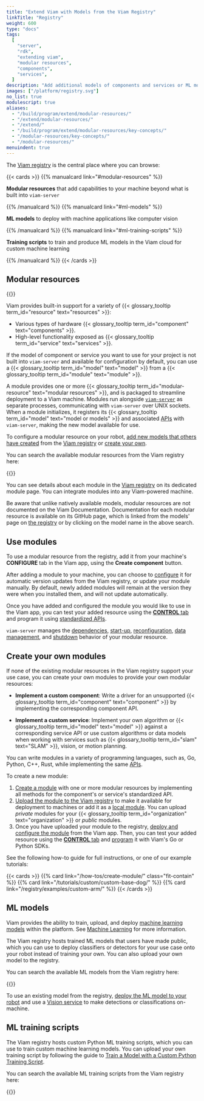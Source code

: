 ```yaml
---
title: "Extend Viam with Models from the Viam Registry"
linkTitle: "Registry"
weight: 600
type: "docs"
tags:
  [
    "server",
    "rdk",
    "extending viam",
    "modular resources",
    "components",
    "services",
  ]
description: "Add additional models of components and services or ML models from the Viam Registry, or extend Viam by creating new modular resources."
images: ["/platform/registry.svg"]
no_list: true
modulescript: true
aliases:
  - "/build/program/extend/modular-resources/"
  - "/extend/modular-resources/"
  - "/extend/"
  - "/build/program/extend/modular-resources/key-concepts/"
  - "/modular-resources/key-concepts/"
  - "/modular-resources/"
menuindent: true
---
```


The [Viam registry](https://app.viam.com/registry) is the central place where you can browse:

{{< cards >}}
{{% manualcard link="#modular-resources" %}}

**Modular resources** that add capabilities to your machine beyond what is built into `viam-server`

{{% /manualcard %}}
{{% manualcard link="#ml-models" %}}

**ML models** to deploy with machine applications like computer vision

{{% /manualcard %}}
{{% manualcard link="#ml-training-scripts" %}}

**Training scripts** to train and produce ML models in the Viam cloud for custom machine learning

{{% /manualcard %}}
{{< /cards >}}

## Modular resources

<p>
{{<imgproc src="/platform/registry.svg" class="alignright" resize="x900" declaredimensions=true alt="Representation of the Viam registry, some modules within it, and a rover they support." style="width:350px" >}}
</p>

Viam provides built-in support for a variety of {{< glossary_tooltip term_id="resource" text="resources" >}}:

- Various types of hardware {{< glossary_tooltip term_id="component" text="components" >}}.
- High-level functionality exposed as {{< glossary_tooltip term_id="service" text="services" >}}.

If the model of component or service you want to use for your project is not built into `viam-server` and available for configuration by default, you can use a {{< glossary_tooltip term_id="model" text="model" >}} from a {{< glossary_tooltip term_id="module" text="module" >}}.

A module provides one or more {{< glossary_tooltip term_id="modular-resource" text="modular resources" >}}, and is packaged to streamline deployment to a Viam machine.
Modules run alongside [`viam-server`](/installation/) as separate processes, communicating with `viam-server` over UNIX sockets.
When a module initializes, it registers its {{< glossary_tooltip term_id="model" text="model or models" >}} and associated [APIs](/appendix/apis/) with `viam-server`, making the new model available for use.

To configure a modular resource on your robot, [add new models that others have created](/registry/configure/#add-a-modular-resource-from-the-viam-registry) from the [Viam registry](https://app.viam.com/registry) or [create your own](#create-your-own-modules).

You can search the available modular resources from the Viam registry here:

{{<all-modular-resources>}}

You can see details about each module in the [Viam registry](https://app.viam.com/registry) on its dedicated module page.
You can integrate modules into any Viam-powered machine.

Be aware that unlike natively available models, modular resources are not documented on the Viam Documentation.
Documentation for each modular resource is available on its GitHub page, which is linked from the models' page on [the registry](https://app.viam.com/registry) or by clicking on the model name in the above search.

## Use modules

To use a modular resource from the registry, add it from your machine's **CONFIGURE** tab in the Viam app, using the **Create component** button.

After adding a module to your machine, you can choose to [configure](/registry/configure/) it for automatic version updates from the Viam registry, or update your module manually.
By default, newly added modules will remain at the version they were when you installed them, and will not update automatically.

Once you have added and configured the module you would like to use in the Viam app, you can test your added resource using the [**CONTROL** tab](/fleet/control/) and program it using [standardized APIs](/appendix/apis/).

`viam-server` manages the [dependencies](/architecture/rdk/#dependency-management), [start-up](/architecture/rdk/#start-up), [reconfiguration](/architecture/rdk/#reconfiguration), [data management](/services/data/capture-sync/#configure-data-capture-and-sync), and [shutdown](/architecture/rdk/#shutdown) behavior of your modular resource.

## Create your own modules

If none of the existing modular resources in the Viam registry support your use case, you can create your own modules to provide your own modular resources:

- **Implement a custom component**: Write a driver for an unsupported {{< glossary_tooltip term_id="component" text="component" >}} by implementing the corresponding component API.

- **Implement a custom service**: Implement your own algorithm or {{< glossary_tooltip term_id="model" text="model" >}} against a corresponding service API or use custom algorithms or data models when working with services such as {{< glossary_tooltip term_id="slam" text="SLAM" >}}, vision, or motion planning.

You can write modules in a variety of programming languages, such as, Go, Python, C++, Rust, while implementing the same [APIs](/appendix/apis/).

To create a new module:

1. [Create a module](/how-tos/create-module/) with one or more modular resources by implementing all methods for the component's or service's standardized API.
1. [Upload the module to the Viam registry](/how-tos/create-module//#upload-your-module-to-the-modular-resource-registry) to make it available for deployment to machines or add it as a [local module](/registry/configure/#local-modules).
   You can upload _private_ modules for your {{< glossary_tooltip term_id="organization" text="organization" >}} or _public_ modules.
1. Once you have uploaded your module to the registry, [deploy and configure the module](/registry/configure/) from the Viam app.
   Then, you can test your added resource using the [**CONTROL** tab](/fleet/control/) and [program](/sdks/) it with Viam's Go or Python SDKs.

See the following how-to guide for full instructions, or one of our example tutorials:

{{< cards >}}
{{% card link="/how-tos/create-module/" class="fit-contain" %}}
{{% card link="/tutorials/custom/custom-base-dog/" %}}
{{% card link="/registry/examples/custom-arm/" %}}
{{< /cards >}}

## ML models

Viam provides the ability to train, upload, and deploy [machine learning models](/services/ml/ml-models/) within the platform.
See [Machine Learning](/services/ml/) for more information.

The Viam registry hosts trained ML models that users have made public, which you can use to deploy classifiers or detectors for your use case onto your robot instead of training your own.
You can also upload your own model to the registry.

You can search the available ML models from the Viam registry here:

{{<mlmodels>}}

To use an existing model from the registry, [deploy the ML model to your robot](/services/ml/deploy/) and use a [Vision service](/services/vision/) to make detections or classifications on-machine.

## ML training scripts

The Viam registry hosts custom Python ML training scripts, which you can use to train custom machine learning models.
You can upload your own training script by following the guide to [Train a Model with a Custom Python Training Script](/how-tos/create-custom-training-scripts/).

You can search the available ML training scripts from the Viam registry here:

{{<trainingscripts>}}
